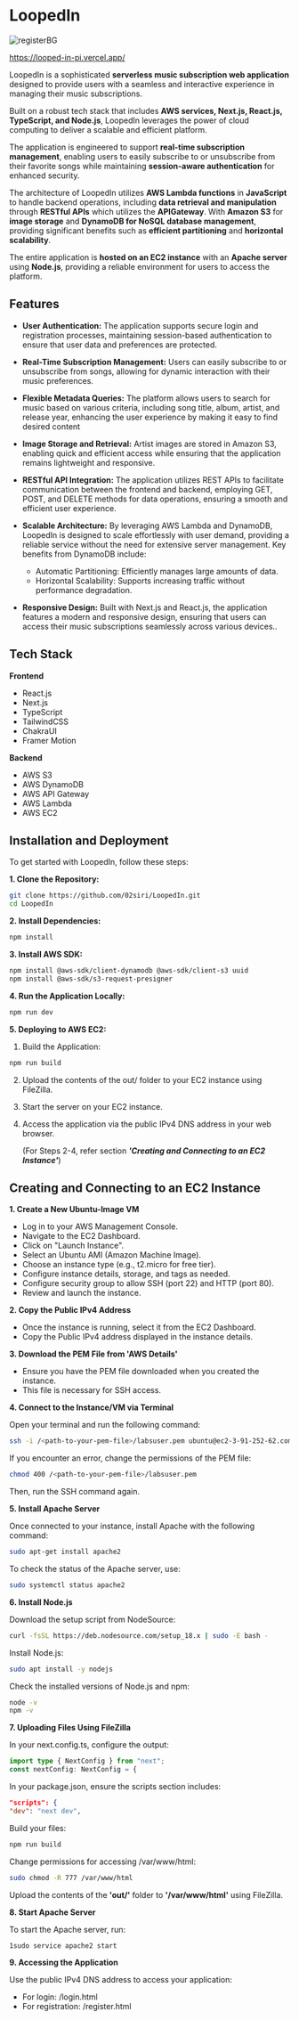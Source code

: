 
# LoopedIn 
![registerBG](https://github.com/user-attachments/assets/7206ff26-d47f-4398-8ba8-0f7e7387f4f7)

https://looped-in-pi.vercel.app/

LoopedIn is a sophisticated **serverless music subscription web application** designed to provide users with a seamless and interactive experience in managing their music subscriptions. 

Built on a robust tech stack that includes **AWS services, Next.js, React.js, TypeScript, and Node.js**, LoopedIn leverages the power of cloud computing to deliver a scalable and efficient platform. 

The application is engineered to support **real-time subscription management**, enabling users to easily subscribe to or unsubscribe from their favorite songs while maintaining **session-aware authentication** for enhanced security.

The architecture of LoopedIn utilizes **AWS Lambda functions** in **JavaScript** to handle backend operations, including **data retrieval and manipulation** through **RESTful APIs** which utilizes the **APIGateway**. With **Amazon S3** for **image storage** and **DynamoDB for NoSQL database management**, providing significant benefits such as **efficient partitioning** and **horizontal scalability**. 

The entire application is **hosted on an EC2 instance** with an **Apache server** using **Node.js**, providing a reliable environment for users to access the platform.
## Features

- **User Authentication:** The application supports secure login and registration processes, maintaining session-based authentication to ensure that user data and preferences are protected.
- **Real-Time Subscription Management:** Users can easily subscribe to or unsubscribe from songs, allowing for dynamic interaction with their music preferences.
- **Flexible Metadata Queries:** The platform allows users to search for music based on various criteria, including song title, album, artist, and release year, enhancing the user experience by making it easy to find desired content
- **Image Storage and Retrieval:** Artist images are stored in Amazon S3, enabling quick and efficient access while ensuring that the application remains lightweight and responsive.
- **RESTful API Integration:** The application utilizes REST APIs to facilitate communication between the frontend and backend, employing GET, POST, and DELETE methods for data operations, ensuring a smooth and efficient user experience.
- **Scalable Architecture:** By leveraging AWS Lambda and DynamoDB, LoopedIn is designed to scale effortlessly with user demand, providing a reliable service without the need for extensive server management. Key benefits from DynamoDB include:

    - Automatic Partitioning: Efficiently manages large amounts of data.
    - Horizontal Scalability: Supports increasing traffic without performance degradation.
    
- **Responsive Design:** Built with Next.js and React.js, the application features a modern and responsive design, ensuring that users can access their music subscriptions seamlessly across various devices..

## Tech Stack

**Frontend** 
 - React.js
 - Next.js
 - TypeScript
 - TailwindCSS
 - ChakraUI
 - Framer Motion

**Backend** 
- AWS S3
- AWS DynamoDB
- AWS API Gateway
- AWS Lambda
- AWS EC2


## Installation and Deployment

To get started with LoopedIn, follow these steps:

**1. Clone the Repository:**

```bash
git clone https://github.com/02siri/LoopedIn.git
cd LoopedIn
```
**2. Install Dependencies:**

```bash
npm install
```
**3. Install AWS SDK:**

```bash
npm install @aws-sdk/client-dynamodb @aws-sdk/client-s3 uuid
npm install @aws-sdk/s3-request-presigner
```
**4. Run the Application Locally:**

```bash
npm run dev
```
**5. Deploying to AWS EC2:**

1. Build the Application:
```bash
npm run build
```
2. Upload the contents of the out/ folder to your EC2 instance using FileZilla.
3. Start the server on your EC2 instance. 
4. Access the application via the public IPv4 DNS address in your web browser.

    (For Steps 2-4, refer section ***'Creating and Connecting to an EC2 Instance'***)

## Creating and Connecting to an EC2 Instance

**1. Create a New Ubuntu-Image VM**

- Log in to your AWS Management Console.
- Navigate to the EC2 Dashboard.
- Click on "Launch Instance".
- Select an Ubuntu AMI (Amazon Machine Image).
- Choose an instance type (e.g., t2.micro for free tier).
- Configure instance details, storage, and tags as needed.
- Configure security group to allow SSH (port 22) and HTTP (port 80).
- Review and launch the instance.

**2. Copy the Public IPv4 Address**

- Once the instance is running, select it from the EC2 Dashboard.
- Copy the Public IPv4 address displayed in the instance details.

**3. Download the PEM File from 'AWS Details'**

- Ensure you have the PEM file downloaded when you created the instance.
- This file is necessary for SSH access.

**4. Connect to the Instance/VM via Terminal**

Open your terminal and run the following command:

```bash
ssh -i /<path-to-your-pem-file>/labsuser.pem ubuntu@ec2-3-91-252-62.compute-1.amazonaws.com
```

If you encounter an error, change the permissions of the PEM file:

```bash
chmod 400 /<path-to-your-pem-file>/labsuser.pem
```

Then, run the SSH command again.

**5. Install Apache Server**

Once connected to your instance, install Apache with the following command:

```bash
sudo apt-get install apache2
```

To check the status of the Apache server, use:

```bash
sudo systemctl status apache2
```

**6. Install Node.js**

Download the setup script from NodeSource:

```bash
curl -fsSL https://deb.nodesource.com/setup_18.x | sudo -E bash -
```

Install Node.js:

```bash
sudo apt install -y nodejs
```

Check the installed versions of Node.js and npm:

```bash
node -v
npm -v
```

**7. Uploading Files Using FileZilla**

In your next.config.ts, configure the output:

```typescript
import type { NextConfig } from "next";
const nextConfig: NextConfig = {
```

In your package.json, ensure the scripts section includes:

```json
"scripts": {
"dev": "next dev",
```
Build your files:

```bash
npm run build
```
Change permissions for accessing /var/www/html:

```bash
sudo chmod -R 777 /var/www/html
```

Upload the contents of the **'out/'** folder to **'/var/www/html'** using FileZilla.

**8. Start Apache Server**

To start the Apache server, run:

```bash
1sudo service apache2 start
```

**9. Accessing the Application**

Use the public IPv4 DNS address to access your application:

- For login: <public-ipv4-address>/login.html
- For registration: <public-ipv4-address>/register.html
